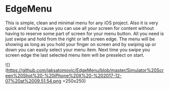 # EdgeMenu

 This is simple, clean and minimal menu for any iOS project. Also it is very quick and handy cause you can use all your screen for content without having to reserve some part of screen for your menu button. All you need is just swipe and hold from the right or left screen edge. The menu will be showing as long as you hold your finger on screen and by swiping up or down you can easily select your menu item. Next time you swipe you screen edge the last selected menu item will be preselect on start.


![](https://github.com/jaksatomovic/EdgeMenu/blob/master/Simulator%20Screen%20Shot%20-%20iPhone%20X%20-%202017-12-07%20at%2009.51.54.png =250x250)
